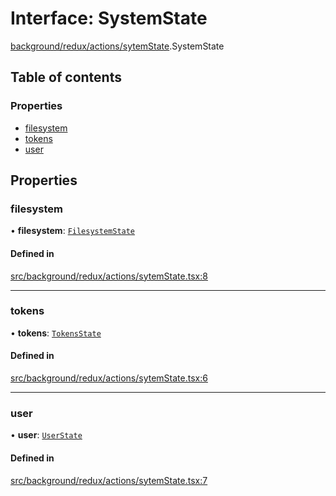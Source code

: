 # Interface: SystemState

[background/redux/actions/sytemState](../wiki/background.redux.actions.sytemState).SystemState

## Table of contents

### Properties

- [filesystem](../wiki/background.redux.actions.sytemState.SystemState#filesystem)
- [tokens](../wiki/background.redux.actions.sytemState.SystemState#tokens)
- [user](../wiki/background.redux.actions.sytemState.SystemState#user)

## Properties

### filesystem

• **filesystem**: [`FilesystemState`](../wiki/background.redux.actions.filesystemTypes.FilesystemState)

#### Defined in

[src/background/redux/actions/sytemState.tsx:8](https://github.com/ExperimentsByFileFighter/WebApp-PoC-technical-Documentation/blob/5171d3e/src/background/redux/actions/sytemState.tsx#L8)

___

### tokens

• **tokens**: [`TokensState`](../wiki/background.redux.actions.tokenTypes.TokensState)

#### Defined in

[src/background/redux/actions/sytemState.tsx:6](https://github.com/ExperimentsByFileFighter/WebApp-PoC-technical-Documentation/blob/5171d3e/src/background/redux/actions/sytemState.tsx#L6)

___

### user

• **user**: [`UserState`](../wiki/background.redux.actions.userTypes.UserState)

#### Defined in

[src/background/redux/actions/sytemState.tsx:7](https://github.com/ExperimentsByFileFighter/WebApp-PoC-technical-Documentation/blob/5171d3e/src/background/redux/actions/sytemState.tsx#L7)
